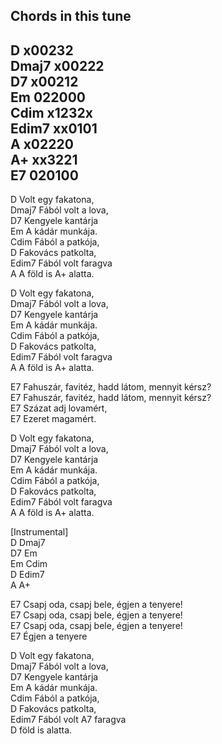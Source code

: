 Chords in this tune   
-------------------   
D      x00232   
Dmaj7  x00222   
D7     x00212   
Em     022000   
Cdim   x1232x   
Edim7  xx0101   
A      x02220   
A+     xx3221   
E7     020100   
--------------------   
   
D Volt egy fakatona,   
Dmaj7 Fából volt a lova,   
D7 Kengyele kantárja   
Em A kádár munkája.   
Cdim Fából a patkója,   
D Fakovács patkolta,   
Edim7 Fából volt faragva   
A A föld is A+ alatta.   
   
D Volt egy fakatona,   
Dmaj7 Fából volt a lova,   
D7 Kengyele kantárja   
Em A kádár munkája.   
Cdim Fából a patkója,   
D Fakovács patkolta,   
Edim7 Fából volt faragva   
A A föld is A+ alatta.   
   
E7 Fahuszár, favitéz, hadd látom, mennyit kérsz?   
E7 Fahuszár, favitéz, hadd látom, mennyit kérsz?   
E7 Százat adj lovamért,   
E7 Ezeret magamért.   
   
D Volt egy fakatona,   
Dmaj7 Fából volt a lova,   
D7 Kengyele kantárja   
Em A kádár munkája.   
Cdim Fából a patkója,   
D Fakovács patkolta,   
Edim7 Fából volt faragva   
A A föld is A+ alatta.   
   
[Instrumental]   
D   Dmaj7   
D7  Em   
Em  Cdim   
D   Edim7   
A   A+   
   
E7 Csapj oda, csapj bele, égjen a tenyere!   
E7 Csapj oda, csapj bele, égjen a tenyere!   
E7 Csapj oda, csapj bele, égjen a tenyere!   
E7 Égjen a tenyere   
   
D Volt egy fakatona,   
Dmaj7 Fából volt a lova,   
D7 Kengyele kantárja   
Em A kádár munkája.   
Cdim Fából a patkója,   
D Fakovács patkolta,   
Edim7 Fából volt A7 faragva   
D föld is alatta.   
   
